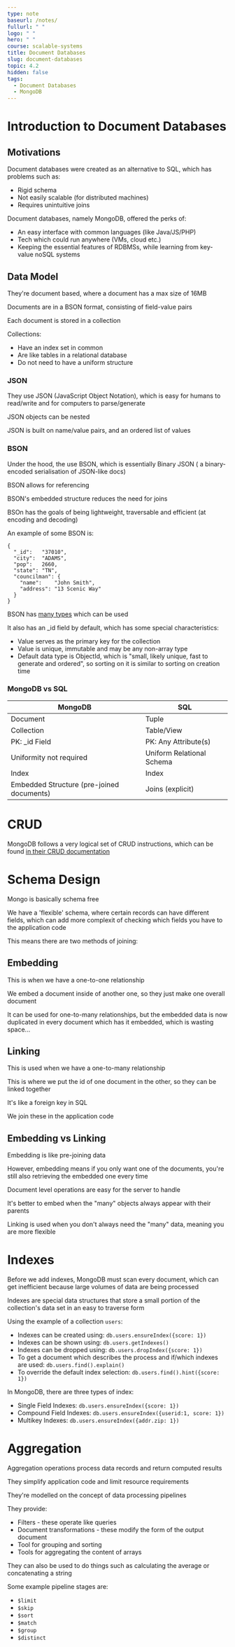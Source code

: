 ```yaml
---
type: note
baseurl: /notes/
fullurl: " "
logo: " "
hero: " "
course: scalable-systems
title: Document Databases
slug: document-databases
topic: 4.2
hidden: false
tags:
  - Document Databases
  - MongoDB
---
```


# Introduction to Document Databases

## Motivations

Document databases were created as an alternative to SQL, which has problems such as:

- Rigid schema
- Not easily scalable (for distributed machines)
- Requires unintuitive joins

Document databases, namely MongoDB, offered the perks of:

- An easy interface with common languages (like Java/JS/PHP)
- Tech which could run anywhere (VMs, cloud etc.)
- Keeping the essential features of RDBMSs, while learning from key-value noSQL systems

## Data Model

They're document based, where a document has a max size of 16MB

Documents are in a BSON format, consisting of field-value pairs

Each document is stored in a collection

Collections:

- Have an index set in common
- Are like tables in a relational database
- Do not need to have a uniform structure

### JSON

They use JSON (JavaScript Object Notation), which is easy for humans to read/write and for computers to parse/generate

JSON objects can be nested

JSON is built on name/value pairs, and an ordered list of values

### BSON

Under the hood, the use BSON, which is essentially Binary JSON ( a binary-encoded serialisation of JSON-like docs)

BSON allows for referencing

BSON's embedded structure reduces the need for joins

BSOn has the goals of being lightweight, traversable and efficient (at encoding and decoding)

An example of some BSON is:

```
{
  "_id":   "37010",
  "city":  "ADAMS",
  "pop":   2660,
  "state": "TN",
  "councilman": {
    "name":    "John Smith",
    "address": "13 Scenic Way"
  }
}
```

BSON has [many types](https://docs.mongodb.org/manual/reference/bson-types/) which can be used

It also has an \_id field by default, which has some special characteristics:

- Value serves as the primary key for the collection
- Value is unique, immutable and may be any non-array type
- Default data type is ObjectId, which is "small, likely unique, fast to generate and ordered", so sorting on it is similar to sorting on creation time

### MongoDB vs SQL

| MongoDB                                   | SQL                       |
| ----------------------------------------- | ------------------------- |
| Document                                  | Tuple                     |
| Collection                                | Table/View                |
| PK: \_id Field                            | PK: Any Attribute(s)      |
| Uniformity not required                   | Uniform Relational Schema |
| Index                                     | Index                     |
| Embedded Structure (pre-joined documents) | Joins (explicit)          |

# CRUD

MongoDB follows a very logical set of CRUD instructions, which can be found [in their CRUD documentation](https://docs.mongodb.com/manual/crud/)

# Schema Design

Mongo is basically schema free

We have a 'flexible' schema, where certain records can have different fields, which can add more complexit of checking which fields you have to the application code

This means there are two methods of joining:

## Embedding

This is when we have a one-to-one relationship

We embed a document inside of another one, so they just make one overall document

It can be used for one-to-many relationships, but the embedded data is now duplicated in every document which has it embedded, which is wasting space...

## Linking

This is used when we have a one-to-many relationship

This is where we put the id of one document in the other, so they can be linked together

It's like a foreign key in SQL

We join these in the application code

## Embedding vs Linking

Embedding is like pre-joining data

However, embedding means if you only want one of the documents, you're still also retrieving the embedded one every time

Document level operations are easy for the server to handle

It's better to embed when the "many" objects always appear with their parents

Linking is used when you don't always need the "many" data, meaning you are more flexible

# Indexes

Before we add indexes, MongoDB must scan every document, which can get inefficient because large volumes of data are being processed

Indexes are special data structures that store a small portion of the collection's data set in an easy to traverse form

Using the example of a collection `users`:

- Indexes can be created using: `db.users.ensureIndex({score: 1})`
- Indexes can be shown using: `db.users.getIndexes()`
- Indexes can be dropped using: `db.users.dropIndex({score: 1})`
- To get a document which describes the process and if/which indexes are used: `db.users.find().explain()`
- To override the default index selection: `db.users.find().hint({score: 1})`

In MongoDB, there are three types of index:

- Single Field Indexes: `db.users.ensureIndex({score: 1})`
- Compound Field Indexes: `db.users.ensureIndex({userid:1, score: 1})`
- Multikey Indexes: `db.users.ensureIndex({addr.zip: 1})`

# Aggregation

Aggregation operations process data records and return computed results

They simplify application code and limit resource requirements

They're modelled on the concept of data processing pipelines

They provide:

- Filters - these operate like queries
- Document transformations - these modify the form of the output document
- Tool for grouping and sorting
- Tools for aggregating the content of arrays

They can also be used to do things such as calculating the average or concatenating a string

Some example pipeline stages are:

- `$limit`
- `$skip`
- `$sort`
- `$match`
- `$group`
- `$distinct`
